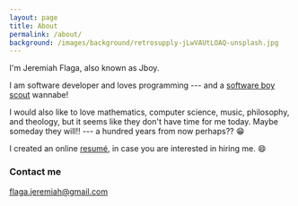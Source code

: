 ```yaml
---
layout: page
title: About
permalink: /about/
background: /images/background/retrosupply-jLwVAUtLOAQ-unsplash.jpg
---
```


<!--
<div class="float-right">
    <img src="/images/jboy-with-starfish(200x200).jpg" />
</div>

<div class="sidebar">
    <img src="/images/Jboy2017-Real-2(200x200).jpg" width="70px" />
</div>
-->

I'm Jeremiah Flaga, also known as Jboy.

I am software developer and loves programming --- and a [software boy scout](https://medium.com/@biratkirat/step-8-the-boy-scout-rule-robert-c-martin-uncle-bob-9ac839778385) wannabe!

I would also like to love mathematics, computer science, music, philosophy, and theology, but it seems like they don't have time for me today. Maybe someday they will!! --- a hundred years from now perhaps?? :grin:


I created an online [resum&eacute;](/resume/), in case you are interested in hiring me. :smile:


<!-- 
I am currently employed by [Mynd Consulting](http://www.myndconsulting.com/), a software development company based in Davao City, Philippines. You might want to contact them for your software needs! _(Please note that the views being presented in this site, including those in my [personal blog](/blog/), are mine alone, and do not represent the views being held by my employer or my coleauges.)_
 -->

### Contact me

[flaga.jeremiah@gmail.com](mailto:flaga.jeremiah@gmail.com)

<!--
King Solomon said that the whole duty of man is to serve God and keep his commandments. We failed on that. But the good news is that someone else did them for us.
-->

<!--
I would someday like to be involved in software projects whose team members likes to practice TDD and who agrees with Uncle Bob Martin on his [_expectations on programmers_](/2017/05/13/expecting-professionalism-by-uncle-bob-martin/).

<small>_I also love music and is able to play simple piano (I'm not an expert on the piano :smile: )_</small>
-->

<!--
 If you have a greenfield software project and needs a team member who thinks (_or wants to think_) like that, please [contact me](mailto:flaga.jeremiah@gmail.com).

### More Information

For more information about why I started this blog, please read [my first post on this blog](/2017/03/12/moving-my-blog-to-github-again/).

My GitHub account: [github.com/jeremiahflaga](https://github.com/jeremiahflaga)

Old GitHub accounts: [github.com/jboyflaga](https://github.com/jboyflaga), [github.com/jboyflaga2](https://github.com/jboyflaga2)

-->
